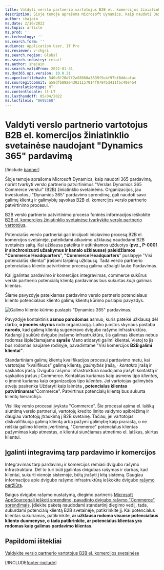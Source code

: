 ```yaml
---
title: Valdyti verslo partnerio vartotojus B2B el. komercijos žiniatinklio svetainėse naudojant "Dynamics 365" pardavimą
description: Šioje temoje aprašoma Microsoft Dynamics, kaip naudoti 365 pardavimą, norint tvarkyti verslo partnerio patvirtinimus "Verslas Dynamics 365 Commerce verslui" (B2B) žiniatinklio svetainėms.
author: shajain
ms.date: 2/16/2022
ms.topic: article
ms.prod: ''
ms.technology: ''
ms.search.form: ''
audience: Application User, IT Pro
ms.reviewer: v-chgri
ms.search.region: Global
ms.search.industry: retail
ms.author: shajain
ms.search.validFrom: 2022-01-31
ms.dyn365.ops.version: 10.0.21
ms.openlocfilehash: 540e8f26d7f2a08060a3839f9e4f97bf8ddcafac
ms.sourcegitcommit: a58dfb892e43921157014f0784bd411f5c40e454
ms.translationtype: MT
ms.contentlocale: lt-LT
ms.lasthandoff: 05/04/2022
ms.locfileid: "8692568"
---
```

# <a name="manage-business-partner-users-on-b2b-e-commerce-websites-using-dynamics-365-sales"></a>Valdyti verslo partnerio vartotojus B2B el. komercijos žiniatinklio svetainėse naudojant "Dynamics 365" pardavimą

[!include [banner](../../includes/banner.md)]

Šioje temoje aprašoma Microsoft Dynamics, kaip naudoti 365 pardavimą, norint tvarkyti verslo partnerio patvirtinimus "Verslas Dynamics 365 Commerce verslui" (B2B) žiniatinklio svetainėms. Organizacijos, jau investuotos į "Dynamics 365" pardavimo sprendimą, gali naudoti savo galimų klientų ir galimybių sąvokas B2B el. komercijos verslo partnerio patvirtinimo procesui.

B2B verslo partnerio patvirtinimo proceso foninės informacijos ieškokite [B2B el. komercijos žiniatinklio svetainėse tvarkykite verslo partnerio vartotojus](manage-b2b-users.md).

Potencialūs verslo partneriai gali inicijuoti iniciavimo procesą B2B el. komercijos svetainėje, pateikdami atkavimo užklausą naudodami B2B svetainės saitą. Kai užklausa pateikta ir atitinkamos užduotys (**pvz., P-0001** **ir sinchronizuoti užsakymus ir kanalo užklausas) paleidžiamos "Commerce Headquarters**", **"Commerce Headquarters**" puslapyje "Visi potencialūs klientai" įrašomi tarpinių užklausų. Tada verslo partnerio potencialaus kliento patvirtinimo procesą galima užbaigti lauke Pardavimas.

Kai įgalintas pardavimo ir komercijos integravimas, commerce sukūrus verslo partnerio potencialų klientą pardavimas bus sukurtas *kaip* galimas klientas.

Šiame pavyzdyje pateikiamas pardavimo verslo partnerio potencialaus kliento potencialaus kliento galimų klientų kūrimo puslapio pavyzdys.

![Galimo kliento kūrimo puslapis "Dynamics 365" pardavimas.](../media/LeadInSales.png)

Pavyzdyje kontaktinis **asmuo parodomas** asmuo, kuris pateikė užklausą dėl darbo, **o įmonės skyrius** rodo organizaciją. Laiko juostos skyriaus pastaba **nurodo**, kad galimą klientą sugeneravo dvigubo rašymo infrastruktūra. Kadangi jį sukūrė dvigubo įrašymo infrastruktūra, šis galimas klientas nebus rodomas išplečiamajame **sąraše** Mano atidaryti galimi klientai. Vietoj to jis bus rodomas naujame rodinyje, pavadintame "Visi komercijos **B2B galimi klientai"**.

Standartiniam galimų klientų kvalifikacijos procesui pardavimo metu, kai vartotojas "kvalifikuos" galimą klientą, *galimybės* įrašą, *·* *kontakto* įrašą ir sąskaitos įrašą. Dvigubo rašymo infrastruktūra naudojama įrašyti kontaktą ir sąskaitos įrašus į Commerce. Kontaktas kuriamas kaip asmens tipo *klientas*, o įmonė kuriama kaip organizacijos tipo *klientas*. Jei vartotojas galimybės atveju pasirenka Uždaryti kaip laimėta **, potencialus klientas patvirtinamas**"Commerce". Patvirtinus potencialų klientą bus sukurta klientų hierarchija.

Visi likę verslo procesai įvyksta "Commerce". Šie procesai apima el. laiškų siuntimą verslo partneriui, vartotojų kredito limito valdymo apibrėžimą ir daugiau vartotojų įtraukimą į B2B svetainę. Tačiau, jei vartotojas diskvalifikuoja galimą klientą arba pažymi galimybę kaip prarastą, o ne reiškia galimo kliento įvertinimą, "Commerce" potencialus klientas pažymimas kaip atmestas, o klientui siunčiamas atmetimo el. laiškas, skirtas klientui.

## <a name="enable-integration-between-sales-and-commerce"></a>Įgalinti integravimą tarp pardavimo ir komercijos

Integravimas tarp pardavimų ir komercijos remiasi dvigubo rašymo infrastruktūra. Dėl to turi būti įgalintas dvigubas rašymas ir darbas, kad klientai, sukurti vienoje sistemoje, būtų įrašyti į kitą sistemą. Daugiau informacijos apie dvigubo rašymo infrastruktūrą ieškokite dvigubo [rašymo peržiūra](/dynamics365/fin-ops-core/dev-itpro/data-entities/dual-write/dual-write-overview).

Baigus dvigubo rašymo nustatymą, diegimo partneris [Microsoft AppSource](https://appsource.microsoft.com/)[gali ieškoti sprendimo, pavadinto dvigubo rašymo "Commerce" sprendimais](https://partner.microsoft.com/dashboard/commercial-marketplace/offers/7ca1d8c9-dc79-4cb7-a82e-8dc96a25acca/overview). Įdiekite paketą naudodami standartinį diegimo vedlį, tada, sukurdami potencialų klientą B2B svetainėje, patikrinkite jį. Kai potencialus klientas sukuriamas, patikrinkite, **ar užklausa rodoma visuose potencialaus kliento duomenyse, o tada patikrinkite, ar potencialus klientas yra rodomas kaip galimas pardavimo klientas**.

## <a name="additional-resources"></a>Papildomi ištekliai

[Valdykite verslo partnerio vartotojus B2B el. komercijos svetainėse](manage-b2b-users.md)

[!INCLUDE[footer-include](../../includes/footer-banner.md)]

